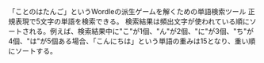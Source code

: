 「ことのはたんご」というWordleの派生ゲームを解くための単語検索ツール
正規表現で5文字の単語を検索できる。
検索結果は頻出文字が使われている順にソートされる。例えば、検索結果中に"こ"が1個、"ん"が2個、"に"が3個、"ち"が4個、"は"が5個ある場合、「こんにちは」という単語の重みは15となり、重い順にソートする。
